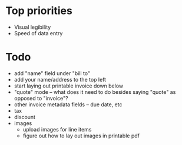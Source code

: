 # Top priorities

- Visual legibility
- Speed of data entry

# Todo

- add "name" field under "bill to"
- add your name/address to the top left
- start laying out printable invoice down below
- "quote" mode – what does it need to do besides saying "quote" as opposed to "invoice"?
- other invoice metadata fields – due date, etc
- tax
- discount
- images
	- upload images for line items
	- figure out how to lay out images in printable pdf
